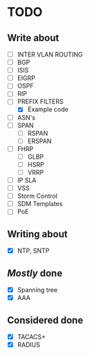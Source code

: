 # TODO

## Write about
- [ ] INTER VLAN ROUTING
- [ ] BGP
- [ ] ISIS
- [ ] EIGRP
- [ ] OSPF
- [ ] RIP
- [ ] PREFIX FILTERS
  - [X] Example code
- [ ] ASN's
- [ ] SPAN
  - [ ] RSPAN
  - [ ] ERSPAN
- [ ] FHRP
  - [ ] GLBP
  - [ ] HSRP
  - [ ] VRRP
- [ ] IP SLA
- [ ] VSS
- [ ] Storm Control
- [ ] SDM Templates
- [ ] PoE

## Writing about
- [X] NTP, SNTP

## _Mostly_ done
- [X] Spanning tree
- [X] AAA

## Considered done
- [X] TACACS+
- [X] RADIUS
